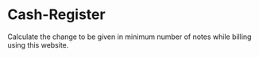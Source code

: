 # Cash-Register
Calculate the change to be given in minimum number of notes while billing using this website.
